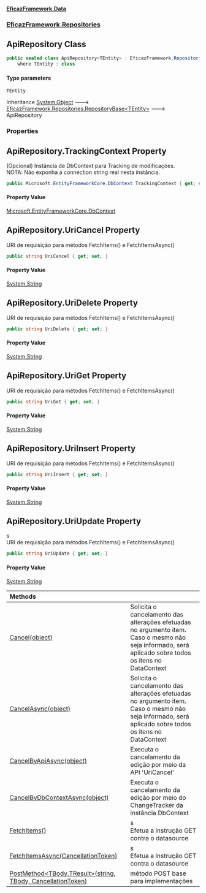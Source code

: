 #### [EficazFramework.Data](EficazFrameworkData.md 'EficazFramework Data')
### [EficazFramework.Repositories](EficazFrameworkData.md#EficazFramework.Repositories 'EficazFramework.Repositories')

## ApiRepository<TEntity> Class

```csharp
public sealed class ApiRepository<TEntity> : EficazFramework.Repositories.RepositoryBase<TEntity>
    where TEntity : class
```
#### Type parameters

<a name='EficazFramework.Repositories.ApiRepository_TEntity_.TEntity'></a>

`TEntity`

Inheritance [System.Object](https://docs.microsoft.com/en-us/dotnet/api/System.Object 'System.Object') &#129106; [EficazFramework.Repositories.RepositoryBase&lt;](EficazFramework.Repositories/RepositoryBase_T_.md 'EficazFramework.Repositories.RepositoryBase<T>')[TEntity](EficazFramework.Repositories/ApiRepository_TEntity_.md#EficazFramework.Repositories.ApiRepository_TEntity_.TEntity 'EficazFramework.Repositories.ApiRepository<TEntity>.TEntity')[&gt;](EficazFramework.Repositories/RepositoryBase_T_.md 'EficazFramework.Repositories.RepositoryBase<T>') &#129106; ApiRepository<TEntity>
### Properties

<a name='EficazFramework.Repositories.ApiRepository_TEntity_.TrackingContext'></a>

## ApiRepository<TEntity>.TrackingContext Property

(Opcional) Instância de DbContext para Tracking de modificações.  
NOTA: Não exponha a connection string real nesta instância.

```csharp
public Microsoft.EntityFrameworkCore.DbContext TrackingContext { get; set; }
```

#### Property Value
[Microsoft.EntityFrameworkCore.DbContext](https://docs.microsoft.com/en-us/dotnet/api/Microsoft.EntityFrameworkCore.DbContext 'Microsoft.EntityFrameworkCore.DbContext')

<a name='EficazFramework.Repositories.ApiRepository_TEntity_.UriCancel'></a>

## ApiRepository<TEntity>.UriCancel Property

URI de requisição para métodos FetchItems() e FetchItemsAsync()

```csharp
public string UriCancel { get; set; }
```

#### Property Value
[System.String](https://docs.microsoft.com/en-us/dotnet/api/System.String 'System.String')

<a name='EficazFramework.Repositories.ApiRepository_TEntity_.UriDelete'></a>

## ApiRepository<TEntity>.UriDelete Property

URI de requisição para métodos FetchItems() e FetchItemsAsync()

```csharp
public string UriDelete { get; set; }
```

#### Property Value
[System.String](https://docs.microsoft.com/en-us/dotnet/api/System.String 'System.String')

<a name='EficazFramework.Repositories.ApiRepository_TEntity_.UriGet'></a>

## ApiRepository<TEntity>.UriGet Property

URI de requisição para métodos FetchItems() e FetchItemsAsync()

```csharp
public string UriGet { get; set; }
```

#### Property Value
[System.String](https://docs.microsoft.com/en-us/dotnet/api/System.String 'System.String')

<a name='EficazFramework.Repositories.ApiRepository_TEntity_.UriInsert'></a>

## ApiRepository<TEntity>.UriInsert Property

URI de requisição para métodos FetchItems() e FetchItemsAsync()

```csharp
public string UriInsert { get; set; }
```

#### Property Value
[System.String](https://docs.microsoft.com/en-us/dotnet/api/System.String 'System.String')

<a name='EficazFramework.Repositories.ApiRepository_TEntity_.UriUpdate'></a>

## ApiRepository<TEntity>.UriUpdate Property

s  
            URI de requisição para métodos FetchItems() e FetchItemsAsync()

```csharp
public string UriUpdate { get; set; }
```

#### Property Value
[System.String](https://docs.microsoft.com/en-us/dotnet/api/System.String 'System.String')

| Methods | |
| :--- | :--- |
| [Cancel(object)](EficazFramework.Repositories/ApiRepository_TEntity_/Cancel(object).md 'EficazFramework.Repositories.ApiRepository<TEntity>.Cancel(object)') | Solicita o cancelamento das alterações efetuadas no argumento item.<br/>Caso o mesmo não seja informado, será aplicado sobre todos os itens no DataContext |
| [CancelAsync(object)](EficazFramework.Repositories/ApiRepository_TEntity_/CancelAsync(object).md 'EficazFramework.Repositories.ApiRepository<TEntity>.CancelAsync(object)') | Solicita o cancelamento das alterações efetuadas no argumento item.<br/>Caso o mesmo não seja informado, será aplicado sobre todos os itens no DataContext |
| [CancelByApiAsync(object)](EficazFramework.Repositories/ApiRepository_TEntity_/CancelByApiAsync(object).md 'EficazFramework.Repositories.ApiRepository<TEntity>.CancelByApiAsync(object)') | Executa o cancelamento da edição por meio da API 'UriCancel' |
| [CancelByDbContextAsync(object)](EficazFramework.Repositories/ApiRepository_TEntity_/CancelByDbContextAsync(object).md 'EficazFramework.Repositories.ApiRepository<TEntity>.CancelByDbContextAsync(object)') | Executa o cancelamento da edição por meio do ChangeTracker da instância DbContext |
| [FetchItems()](EficazFramework.Repositories/ApiRepository_TEntity_/FetchItems().md 'EficazFramework.Repositories.ApiRepository<TEntity>.FetchItems()') | s<br/>            Efetua a instrução GET contra o datasource |
| [FetchItemsAsync(CancellationToken)](EficazFramework.Repositories/ApiRepository_TEntity_/FetchItemsAsync(CancellationToken).md 'EficazFramework.Repositories.ApiRepository<TEntity>.FetchItemsAsync(System.Threading.CancellationToken)') | s<br/>            Efetua a instrução GET contra o datasource |
| [PostMethod&lt;TBody,TResult&gt;(string, TBody, CancellationToken)](EficazFramework.Repositories/ApiRepository_TEntity_/PostMethod_TBody,TResult_(string,TBody,CancellationToken).md 'EficazFramework.Repositories.ApiRepository<TEntity>.PostMethod<TBody,TResult>(string, TBody, System.Threading.CancellationToken)') | método POST base para implementações |
